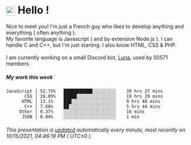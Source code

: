 # <img src="https://64.media.tumblr.com/a77fe63f35eafbe14be38765babf1cb2/ec4eb63d77592970-8f/s1280x1920/cb3343c17d8b4e6010ca747520d078d3dba9ac25.gif" style="vertical-align:middle" width="25px"> Hello !
Nice to meet you! I'm just a French guy who likes to develop anything and everything ( often anything ). <br/>My favorite language is Javascript ( and by extension Node.js ). I can handle C and C++, but I'm just starting. I also know HTML, CSS & PHP.<br/><br/>
I am currently working on a small Discord bot, [Luna](https://github.com/Asgarrrr/Luna), used by 50571 members.<br/>
##### My work this week<br/>
```
JavaScript │ 52.75%   ███████████░░░░░░░░░    39 hrs 27 mins
       CSS │ 26.05%   █████░░░░░░░░░░░░░░░    19 hrs 29 mins
      HTML │ 13.1%    ███░░░░░░░░░░░░░░░░░    9 hrs 48 mins
       C++ │ 7.68%    ██░░░░░░░░░░░░░░░░░░    5 hrs 44 mins
     Other │ 0.37%    ░░░░░░░░░░░░░░░░░░░░    16 mins
      JSON │ 0.04%    ░░░░░░░░░░░░░░░░░░░░    1 min
```
###### This presentation is [updated](https://github.com/Asgarrrr) automatically every minute, most recently on 10/15/2021, 04:46:19 PM ( UTC±0 ).